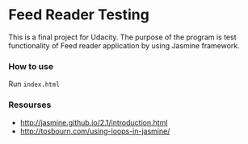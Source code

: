 # Feed Reader Testing

This is a final project for Udacity. The purpose of the program is test functionality of Feed reader application by using Jasmine framework.

### How to use
Run `index.html`

### Resourses
* http://jasmine.github.io/2.1/introduction.html
* http://tosbourn.com/using-loops-in-jasmine/
